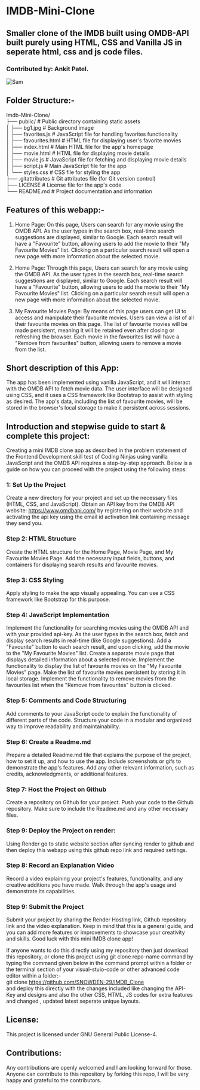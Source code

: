 # IMDB-Mini-Clone
##  Smaller clone of the IMDB built using OMDB-API built purely using HTML, CSS and Vanilla JS in seperate html, css and js code files.
### Contributed by: Ankit Patel.

![Sam](https://github.com/SNOWDEN-29/IMDB_Clone/assets/73507777/d2b99030-9bd8-4325-b0ad-a77666d6702e)


## Folder Structure:-<br/>

Imdb-Mini-Clone/<br/>
├── public/                # Public directory containing static assets<br/>
│   ├── bg1.jpg            # Background image<br/>
│   ├── favorites.js       # JavaScript file for handling favorites functionality<br/>
│   ├── favourites.html    # HTML file for displaying user's favorite movies<br/>
│   ├── index.html         # Main HTML file for the app's homepage<br/>
│   ├── movie.html         # HTML file for displaying movie details<br/>
│   ├── movie.js           # JavaScript file for fetching and displaying movie details<br/>
│   ├── script.js          # Main JavaScript file for the app<br/>
│   └── styles.css         # CSS file for styling the app<br/>
├── .gitattributes         # Git attributes file (for Git version control)<br/>
├── LICENSE                # License file for the app's code<br/>
└── README.md              # Project documentation and information<br/>

## Features of this webapp:-
1) Home Page: On this page, Users can search for any movie using the OMDB API.
As the user types in the search box, real-time search suggestions are displayed, similar to Google.
Each search result will have a "Favourite" button, allowing users to add the movie to their "My Favourite Movies" list.
Clicking on a particular search result will open a new page with more information about the selected movie.

2) Home Page:
Through this page, Users can search for any movie using the OMDB API.
As the user types in the search box, real-time search suggestions are displayed, similar to Google.
Each search result will have a "Favourite" button, allowing users to add the movie to their "My Favourite Movies" list.
Clicking on a particular search result will open a new page with more information about the selected movie.

3) My Favourite Movies Page:
By means of this page users can get UI to access and manipulate their favourite movies. Users can view a list of all their favourite movies on this page.
The list of favourite movies will be made persistent, meaning it will be retained even after closing or refreshing the browser.
Each movie in the favourites list will have a "Remove from favourites" button, allowing users to remove a movie from the list.

## Short description of this App:
The app has been implemented using vanilla JavaScript, and it will interact with the OMDB API to fetch movie data. The user interface will be designed using CSS, and it uses a CSS framework like Bootstrap to assist with styling as desired. The app's data, including the list of favourite movies, will be stored in the browser's local storage to make it persistent across sessions.

## Introduction and stepwise guide to start & complete this project:
Creating a mini IMDB clone app as described in the problem statement of the Frontend Development skill test of Coding Ninjas using vanilla JavaScript and the OMDB API requires a step-by-step approach. 
Below is a guide on how you can proceed with the project using the following steps:

### 1: Set Up the Project
Create a new directory for your project and set up the necessary files (HTML, CSS, and JavaScript).
Obtain an API key from the OMDB API website: https://www.omdbapi.com/ by registering on their website and activating the api key using the email id activation link containing message they send you.
### Step 2: HTML Structure
Create the HTML structure for the Home Page, Movie Page, and My Favourite Movies Page.
Add the necessary input fields, buttons, and containers for displaying search results and favourite movies.
### Step 3: CSS Styling
Apply styling to make the app visually appealing. You can use a CSS framework like Bootstrap for this purpose.
### Step 4: JavaScript Implementation
Implement the functionality for searching movies using the OMDB API and with your provided api-key.
As the user types in the search box, fetch and display search results in real-time (like Google suggestions).
Add a "Favourite" button to each search result, and upon clicking, add the movie to the "My Favourite Movies" list.
Create a separate movie page that displays detailed information about a selected movie.
Implement the functionality to display the list of favourite movies on the "My Favourite Movies" page.
Make the list of favourite movies persistent by storing it in local storage.
Implement the functionality to remove movies from the favourites list when the "Remove from favourites" button is clicked.
### Step 5: Comments and Code Structuring
Add comments to your JavaScript code to explain the functionality of different parts of the code.
Structure your code in a modular and organized way to improve readability and maintainability.
### Step 6: Create a Readme.md
Prepare a detailed Readme.md file that explains the purpose of the project, how to set it up, and how to use the app.
Include screenshots or gifs to demonstrate the app's features.
Add any other relevant information, such as credits, acknowledgments, or additional features.
### Step 7: Host the Project on Github
Create a repository on Github for your project.
Push your code to the Github repository.
Make sure to include the Readme.md and any other necessary files.
### Step 9: Deploy the Project on render:
Using Render go to static website section after syncing render to github and then deploy this webapp using this github repo link and required settings.
### Step 8: Record an Explanation Video
Record a video explaining your project's features, functionality, and any creative additions you have made.
Walk through the app's usage and demonstrate its capabilities.
### Step 9: Submit the Project
Submit your project by sharing the Render Hosting link, Github repository link and the video explanation.
Keep in mind that this is a general guide, and you can add more features or improvements to showcase your creativity and skills. Good luck with this mini IMDB clone app!

If anyone wants to do this directly using my repository then just download this repository, or clone this project using git clone repo-name command by typing the command given below in the command prompt within a folder or the terminal section of your visual-stuio-code or other advanced code editor within a folder:-<br/>
git clone https://github.com/SNOWDEN-29/IMDB_Clone<br/>
and deploy this directly with the changes included like changing the API-Key and designs and also the other CSS, HTML, JS codes for extra features and changed , updated latest seperate unique layouts.

## License: 
This project is licensed under GNU General Public License-4.

## Contributions:
Any contributions are openly welcomed and I am looking forward for those. Anyone can contribute to this repository by forking this repo, I will be very happy and grateful to the contributors. 





